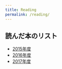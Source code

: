 ```yaml
---
title: Reading
permalink: /reading/
---
```


## 読んだ本のリスト

  - [2015年度](https://stmsy.github.io/reading2015/)
  - [2016年度](https://stmsy.github.io/reading2016/)
  - [2017年度](https://stmsy.github.io/reading2017/)
